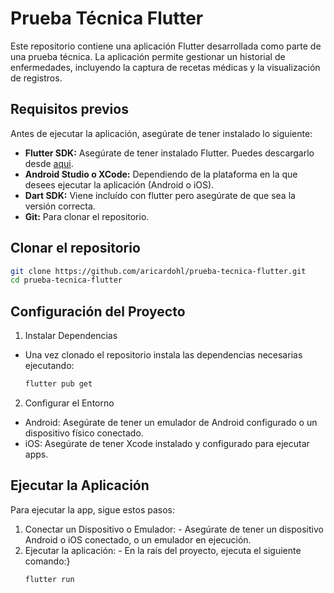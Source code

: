 # Prueba Técnica Flutter

Este repositorio contiene una aplicación Flutter desarrollada como parte de una prueba técnica. La aplicación permite gestionar un historial de enfermedades, incluyendo la captura de recetas médicas y la visualización de registros.

## Requisitos previos

Antes de ejecutar la aplicación, asegúrate de tener instalado lo siguiente:

- **Flutter SDK:** Asegúrate de tener instalado Flutter. Puedes descargarlo desde [aqui](https://docs.flutter.dev/get-started/install).
- **Android Studio o XCode:** Dependiendo de la plataforma en la que desees ejecutar la aplicación (Android o iOS).
- **Dart SDK:** Viene incluído con flutter pero asegúrate de que sea la versión correcta.
- **Git:** Para clonar el repositorio.

## Clonar el repositorio

```bash
git clone https://github.com/aricardohl/prueba-tecnica-flutter.git
cd prueba-tecnica-flutter
```

## Configuración del Proyecto

1. Instalar Dependencias
  - Una vez clonado el repositorio instala las dependencias necesarias ejecutando:
    ```bash
    flutter pub get
    ```
2. Configurar el Entorno
  - Android: Asegúrate de tener un emulador de Android configurado o un dispositivo físico conectado.
  - iOS: Asegúrate de tener Xcode instalado y configurado para ejecutar apps.

## Ejecutar la Aplicación

Para ejecutar la app, sigue estos pasos:
  1. Conectar un Dispositivo o Emulador:
    - Asegúrate de tener un dispositivo Android o iOS conectado, o un emulador en ejecución.
  2. Ejecutar la aplicación:
    - En la raís del proyecto, ejecuta el siguiente comando:}
     ```bash
     flutter run
     ```  

